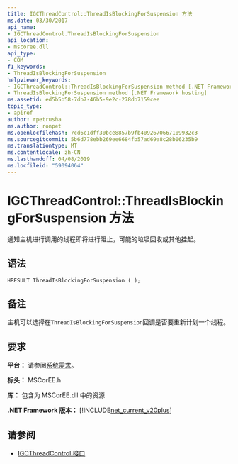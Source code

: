 ```yaml
---
title: IGCThreadControl::ThreadIsBlockingForSuspension 方法
ms.date: 03/30/2017
api_name:
- IGCThreadControl.ThreadIsBlockingForSuspension
api_location:
- mscoree.dll
api_type:
- COM
f1_keywords:
- ThreadIsBlockingForSuspension
helpviewer_keywords:
- IGCThreadControl::ThreadIsBlockingForSuspension method [.NET Framework hosting]
- ThreadIsBlockingForSuspension method [.NET Framework hosting]
ms.assetid: ed5b5b58-7db7-46b5-9e2c-278db7159cee
topic_type:
- apiref
author: rpetrusha
ms.author: ronpet
ms.openlocfilehash: 7cd6c1dff30bce8857b9fb4092670667109932c3
ms.sourcegitcommit: 5b6d778ebb269ee6684fb57ad69a8c28b06235b9
ms.translationtype: MT
ms.contentlocale: zh-CN
ms.lasthandoff: 04/08/2019
ms.locfileid: "59094064"
---
```

# <a name="igcthreadcontrolthreadisblockingforsuspension-method"></a>IGCThreadControl::ThreadIsBlockingForSuspension 方法
通知主机进行调用的线程即将进行阻止，可能的垃圾回收或其他挂起。  
  
## <a name="syntax"></a>语法  
  
```  
HRESULT ThreadIsBlockingForSuspension ( );  
```  
  
## <a name="remarks"></a>备注  
 主机可以选择在`ThreadIsBlockingForSuspension`回调是否要重新计划一个线程。  
  
## <a name="requirements"></a>要求  
 **平台：** 请参阅[系统需求](../../../../docs/framework/get-started/system-requirements.md)。  
  
 **标头：** MSCorEE.h  
  
 **库：** 包含为 MSCorEE.dll 中的资源  
  
 **.NET Framework 版本：** [!INCLUDE[net_current_v20plus](../../../../includes/net-current-v20plus-md.md)]  
  
## <a name="see-also"></a>请参阅

- [IGCThreadControl 接口](../../../../docs/framework/unmanaged-api/hosting/igcthreadcontrol-interface.md)

